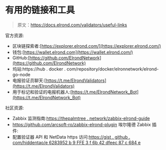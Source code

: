 # 有用的链接和工具

> 原文：<https://docs.elrond.com/validators/useful-links>

 官方资源:

*   区块链探索者:[https://explorer.elrond.com/](https://explorer.elrond.com/)
*   钱包:[https://wallet.elrond.com](https://wallet.elrond.com/)
*   GitHub:[https://github.com/ElrondNetwork](https://github.com/ElrondNetwork)
*   坞站:https://hub . docker . com/repository/docker/elronnetwork/elrond-go-node
*   电报验证员聊天:[https://t.me/ElrondValidators](https://t.me/ElrondValidators)
*   用于标记和验证的电报机器人:[https://t.me/ElrondNetwork_Bot](https://t.me/ElrondNetwork_Bot)

社区资源:

*   Zabbix 监测指南:[https://thepalmtree . network/zabbix-elrond-guide](https://thepalmtree.network/zabbix-elrond-guide)
*   https://github.com/arcsoft-ro/zabbix-elrond-plugin 埃尔隆德 Zabbix 插件:
*   配置验证器 API 和 NetData https 访问:[https://gist . github . com/hiddentao/e 6283952 b 9 FFE 3 f 6b 42 dfeec 87 c 684 e](https://gist.github.com/hiddentao/e6283952b9fffe3f6b42dfeec87c684e)